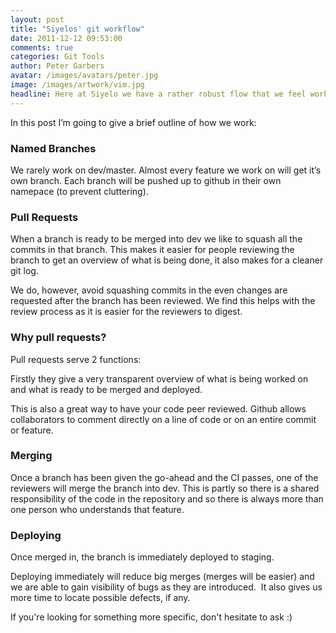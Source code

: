 ```yaml
---
layout: post
title: "Siyelos' git workflow"
date: 2011-12-12 09:53:00
comments: true
categories: Git Tools
author: Peter Garbers
avatar: /images/avatars/peter.jpg
image: /images/artwork/vim.jpg
headline: Here at Siyelo we have a rather robust flow that we feel works quite well. This didn't come easily. It took lots of experimentation until we found out what exactly works for us.
---
```

In this post I’m going to give a brief outline of how we work: 
### Named Branches

We rarely work on dev/master. Almost every feature we work on will get it’s own branch. Each branch will be pushed up to github in their own namepace (to prevent cluttering).

### Pull Requests

When a branch is ready to be merged into dev we like to squash all the commits in that branch. This makes it easier for people reviewing the branch to get an overview of what is being done, it also makes for a cleaner git log.

We do, however, avoid squashing commits in the even changes are requested after the branch has been reviewed. We find this helps with the review process as it is easier for the reviewers to digest.

### Why pull requests?

Pull requests serve 2 functions:

Firstly they give a very transparent overview of what is being worked on and what is ready to be merged and deployed.

This is also a great way to have your code peer reviewed. Github allows collaborators to comment directly on a line of code or on an entire commit or feature.

### Merging

Once a branch has been given the go-ahead and the CI passes, one of the reviewers will merge the branch into dev. This is partly so there is a shared responsibility of the code in the repository and so there is always more than one person who understands that feature.

### Deploying

Once merged in, the branch is immediately deployed to staging.

Deploying immediately will reduce big merges (merges will be easier) and we are able to gain visibility of bugs as they are introduced.  It also gives us more time to locate possible defects, if any.

If you're looking for something more specific, don't hesitate to ask :)
